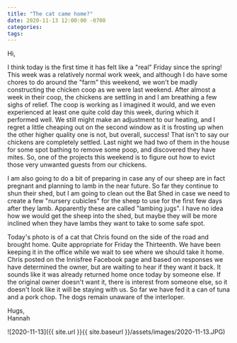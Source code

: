 ```yaml
---
title: "The cat came home?"
date: 2020-11-13 12:00:00 -0700
categories:
tags:
---
```


Hi,

I think today is the first time it has felt like a "real" Friday since the spring! This week was a relatively normal work week, and although I do have some chores to do around the "farm" this weekend, we won't be madly constructing the chicken coop as we were last weekend. After almost a week in their coop, the chickens are settling in and I am breathing a few sighs of relief. The coop is working as I imagined it would, and we even experienced at least one quite cold day this week, during which it performed well. We still might make an adjustment to our heating, and I regret a little cheaping out on the second window as it is frosting up when the other higher quality one is not, but overall, success! That isn't to say our chickens are completely settled. Last night we had two of them in the house for some spot bathing to remove some poop, and discovered they have mites. So, one of the projects this weekend is to figure out how to evict those very unwanted guests from our chickens.

I am also going to do a bit of preparing in case any of our sheep are in fact pregnant and planning to lamb in the near future. So far they continue to shun their shed, but I am going to clean out the Bat Shed in case we need to create a few "nursery cubicles" for the sheep to use for the first few days after they lamb. Apparently these are called "lambing jugs". I have no idea how we would get the sheep into the shed, but maybe they will be more inclined when they have lambs they want to take to some safe spot.

Today's photo is of a cat that Chris found on the side of the road and brought home. Quite appropriate for Friday the Thirteenth. We have been keeping it in the office while we wait to see where we should take it home. Chris posted on the Innisfree Facebook page and based on responses we have determined the owner, but are waiting to hear if they want it back. It sounds like it was already returned home once today by someone else. If the original owner doesn't want it, there is interest from someone else, so it doesn't look like it will be staying with us. So far we have fed it a can of tuna and a pork chop. The dogs remain unaware of the interloper.

Hugs,<br />
Hannah

![2020-11-13]({{ site.url }}{{ site.baseurl }}/assets/images/2020-11-13.JPG)
